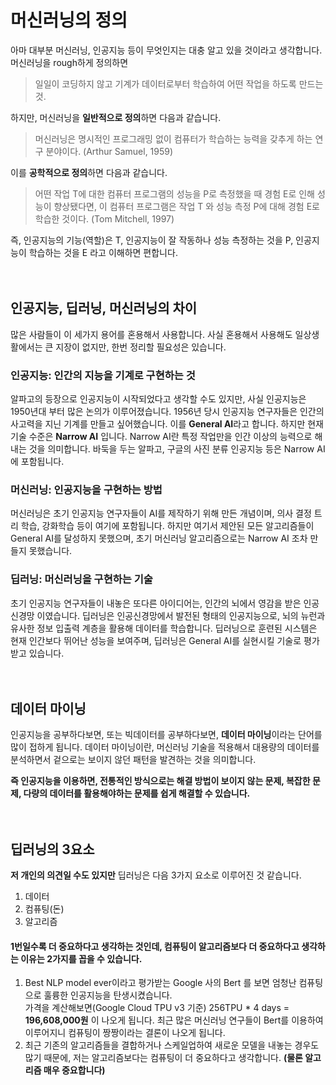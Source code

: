 # 머신러닝의 정의

 아마 대부분 머신러닝, 인공지능 등이 무엇인지는 대충 알고 있을 것이라고 생각합니다. 머신러닝을 rough하게 정의하면
 > 일일이 코딩하지 않고 기계가 데이터로부터 학습하여 어떤 작업을 하도록 만드는 것.
 
 하지만, 머신러닝을 **일반적으로 정의**하면 다음과 같습니다.

>  머신러닝은 명시적인 프로그래밍 없이 컴퓨터가 학습하는 능력을 갖추게 하는 연구 분야이다. (Arthur Samuel, 1959)

이를 **공학적으로 정의**하면 다음과 같습니다.

> 어떤 작업 T에 대한 컴퓨터 프로그램의 성능을 P로 측정했을 때 경험 E로 인해 성능이 향상됐다면, 이 컴퓨터 프로그램은 작업 T 와 성능 측정 P에 대해 경험 E로 학습한 것이다. (Tom Mitchell, 1997)

즉, 인공지능의 기능(역할)은 T, 인공지능이 잘 작동하나 성능 측정하는 것을 P,  인공지능이 학습하는 것을 E 라고 이해하면 편합니다.
<br/><br/><br/>
## 인공지능, 딥러닝, 머신러닝의 차이
많은 사람들이 이 세가지 용어를 혼용해서 사용합니다. 사실 혼용해서 사용해도 일상생활에서는 큰 지장이 없지만, 한번 정리할 필요성은 있습니다.

### 인공지능: 인간의 지능을 기계로 구현하는 것

알파고의 등장으로 인공지능이 시작되었다고 생각할 수도 있지만, 사실 인공지능은 1950년대 부터 많은 논의가 이루어졌습니다. 1956년 당시 인공지능 연구자들은 인간의  사고력을 지닌 기계를 만들고 싶어했습니다. 이를 **General AI**라고 합니다. 하지만 현재 기술 수준은 **Narrow AI** 입니다. Narrow AI란 특정 작업만을 인간 이상의 능력으로 해내는 것을 의미합니다. 바둑을 두는 알파고, 구글의 사진 분류 인공지능 등은 Narrow AI에 포함됩니다.

### 머신러닝: 인공지능을 구현하는 방법

머신러닝은 초기 인공지능 연구자들이 AI를 제작하기 위해 만든 개념이며, 의사 결정 트리 학습, 강화학습 등이 여기에 포함됩니다. 하지만 여기서 제안된 모든 알고리즘들이 General AI를 달성하지 못했으며, 초기 머신러닝 알고리즘으로는 Narrow AI 조차 만들지 못했습니다.

### 딥러닝: 머신러닝을 구현하는 기술

초기 인공지능 연구자들이 내놓은 또다른 아이디어는, 인간의 뇌에서 영감을 받은 인공 신경망 이였습니다. 딥러닝은 인공신경망에서 발전된 형태의 인공지능으로, 뇌의 뉴런과 유사한 정보 입출력 계층을 활용해 데이터를 학습합니다. 딥러닝으로 훈련된 시스템은 현재 인간보다 뛰어난 성능을 보여주며, 딥러닝은 General AI를 실현시킬 기술로 평가받고 있습니다.
<br/><br/><br/>

## 데이터 마이닝
인공지능을 공부하다보면, 또는 빅데이터를 공부하다보면, **데이터 마이닝**이라는 단어를 많이 접하게 됩니다. 데이터 마이닝이란, 머신러닝 기술을 적용해서 대용량의 데이터를 분석하면서 겉으로는 보이지 않던 패턴을 발견하는 것을 의미합니다.

**즉 인공지능을 이용하면, 전통적인 방식으로는 해결 방법이 보이지 않는 문제, 복잡한 문제, 다량의 데이터를 활용해야하는 문제를 쉽게 해결할 수 있습니다.** 
<br/><br/><br/>

## 딥러닝의 3요소
**저 개인의 의견일 수도 있지만** 딥러닝은 다음 3가지 요소로 이루어진 것 같습니다.
1. 데이터
2. 컴퓨팅(돈)
3. 알고리즘

#### 1번일수록 더 중요하다고 생각하는 것인데, 컴퓨팅이 알고리즘보다 더 중요하다고 생각하는 이유는 2가지를 꼽을 수 있습니다.<br/>
1. Best NLP model ever이라고 평가받는 Google 사의 Bert 를 보면 엄청난 컴퓨팅으로 훌륭한 인공지능을 탄생시켰습니다.<br/>
가격을 계산해보면(Google Cloud TPU v3 기준) 256TPU * 4 days = **196,608,000원** 이 나오게 됩니다. 최근 많은 머신러닝 연구들이 Bert를 이용하여 이루어지니 컴퓨팅이 짱짱이라는 결론이 나오게 됩니다.
2. 최근 기존의 알고리즘들을 결합하거나 스케일업하여 새로운 모델을 내놓는 경우도 많기 때문에, 저는 알고리즘보다는 컴퓨팅이 더 중요하다고 생각합니다. **(물론 알고리즘 매우 중요합니다)**
